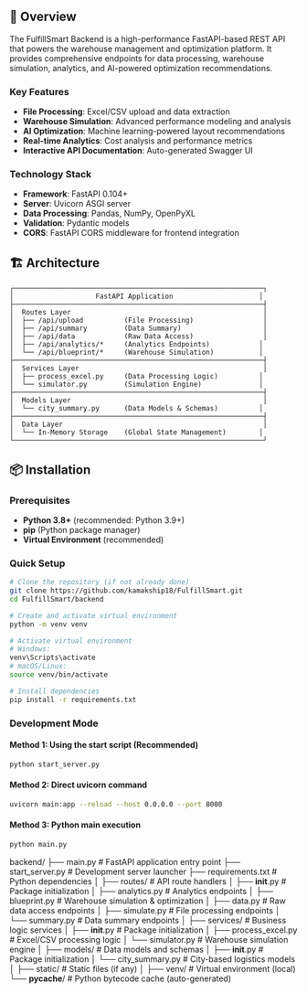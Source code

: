 ## 🎯 Overview

The FulfillSmart Backend is a high-performance FastAPI-based REST API that powers the warehouse management and optimization platform. It provides comprehensive endpoints for data processing, warehouse simulation, analytics, and AI-powered optimization recommendations.

### Key Features
- **File Processing**: Excel/CSV upload and data extraction
- **Warehouse Simulation**: Advanced performance modeling and analysis
- **AI Optimization**: Machine learning-powered layout recommendations
- **Real-time Analytics**: Cost analysis and performance metrics
- **Interactive API Documentation**: Auto-generated Swagger UI

### Technology Stack
- **Framework**: FastAPI 0.104+
- **Server**: Uvicorn ASGI server
- **Data Processing**: Pandas, NumPy, OpenPyXL
- **Validation**: Pydantic models
- **CORS**: FastAPI CORS middleware for frontend integration

## 🏗️ Architecture

```
┌─────────────────────────────────────────────────────────────┐
│                    FastAPI Application                     │
├─────────────────────────────────────────────────────────────┤
│  Routes Layer                                               │
│  ├── /api/upload          (File Processing)                 │
│  ├── /api/summary         (Data Summary)                    │
│  ├── /api/data            (Raw Data Access)                 │
│  ├── /api/analytics/*     (Analytics Endpoints)            │
│  └── /api/blueprint/*     (Warehouse Simulation)           │
├─────────────────────────────────────────────────────────────┤
│  Services Layer                                             │
│  ├── process_excel.py     (Data Processing Logic)          │
│  └── simulator.py         (Simulation Engine)              │
├─────────────────────────────────────────────────────────────┤
│  Models Layer                                               │
│  └── city_summary.py      (Data Models & Schemas)          │
├─────────────────────────────────────────────────────────────┤
│  Data Layer                                                 │
│  └── In-Memory Storage    (Global State Management)        │
└─────────────────────────────────────────────────────────────┘
```

## 📦 Installation

### Prerequisites
- **Python 3.8+** (recommended: Python 3.9+)
- **pip** (Python package manager)
- **Virtual Environment** (recommended)

### Quick Setup

```bash
# Clone the repository (if not already done)
git clone https://github.com/kamakship18/FulfillSmart.git
cd FulfillSmart/backend

# Create and activate virtual environment
python -m venv venv

# Activate virtual environment
# Windows:
venv\Scripts\activate
# macOS/Linux:
source venv/bin/activate

# Install dependencies
pip install -r requirements.txt
```

### Development Mode

#### Method 1: Using the start script (Recommended)
```bash
python start_server.py
```

#### Method 2: Direct uvicorn command
```bash
uvicorn main:app --reload --host 0.0.0.0 --port 8000
```

#### Method 3: Python main execution
```bash
python main.py
```
backend/
├── main.py                    # FastAPI application entry point
├── start_server.py           # Development server launcher
├── requirements.txt          # Python dependencies
│
├── routes/                   # API route handlers
│   ├── __init__.py          # Package initialization
│   ├── analytics.py         # Analytics endpoints
│   ├── blueprint.py         # Warehouse simulation & optimization
│   ├── data.py              # Raw data access endpoints
│   ├── simulate.py          # File processing endpoints
│   └── summary.py           # Data summary endpoints
│
├── services/                 # Business logic services
│   ├── __init__.py          # Package initialization
│   ├── process_excel.py     # Excel/CSV processing logic
│   └── simulator.py         # Warehouse simulation engine
│
├── models/                   # Data models and schemas
│   ├── __init__.py          # Package initialization
│   └── city_summary.py      # City-based logistics models
│
├── static/                   # Static files (if any)
│
├── venv/                     # Virtual environment (local)
└── __pycache__/             # Python bytecode cache (auto-generated)
```